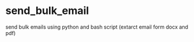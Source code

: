 send_bulk_email
===============

send bulk emails using python and bash script (extarct email form docx and pdf)
